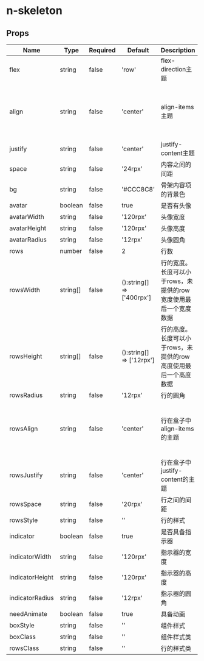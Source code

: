 # n-skeleton

## Props
| Name | Type | Required | Default | Description | Choices |
| --- | --- | --- | --- | --- | --- |
| flex | string | false | 'row' | flex-direction主题 | row,row-reverse,column,column-reverse | 
| align | string | false | 'center' | align-items主题 | start,center,end,stretch,baseline,self-auto,self-start,self-center,self-end,self-stretch,self-baseline,content-start,content-center,content-end,content-between,content-around,content-stretch | 
| justify | string | false | 'center' | justify-content主题 | start,center,end,between,around | 
| space | string | false | '24rpx' | 内容之间的间距 |  | 
| bg | string | false | '#CCC8C8' | 骨架内容项的背景色 |  | 
| avatar | boolean | false | true | 是否有头像 | true, false | 
| avatarWidth | string | false | '120rpx' | 头像宽度 |  | 
| avatarHeight | string | false | '120rpx' | 头像高度 |  | 
| avatarRadius | string | false | '12rpx' | 头像圆角 |  | 
| rows | number | false | 2 | 行数 |  | 
| rowsWidth | string[] | false | ():string[] => ['400rpx'] | 行的宽度。长度可以小于rows，未提供的row宽度使用最后一个宽度数据 |  | 
| rowsHeight | string[] | false | ():string[] => ['12rpx'] | 行的高度。长度可以小于rows，未提供的row高度使用最后一个高度数据 |  | 
| rowsRadius | string | false | '12rpx' | 行的圆角 |  | 
| rowsAlign | string | false | 'center' | 行在盒子中align-items的主题 | start,center,end,stretch,baseline,self-auto,self-start,self-center,self-end,self-stretch,self-baseline,content-start,content-center,content-end,content-between,content-around,content-stretch | 
| rowsJustify | string | false | 'center' | 行在盒子中justify-content的主题 | start,center,end,between,around | 
| rowsSpace | string | false | '20rpx' | 行之间的间距 |  | 
| rowsStyle | string | false | '' | 行的样式 |  | 
| indicator | boolean | false | true | 是否具备指示器 | true, false | 
| indicatorWidth | string | false | '120rpx' | 指示器的宽度 |  | 
| indicatorHeight | string | false | '120rpx' | 指示器的高度 |  | 
| indicatorRadius | string | false | '12rpx' | 指示器的圆角 |  | 
| needAnimate | boolean | false | true | 具备动画 | true, false | 
| boxStyle | string | false | '' | 组件样式 |  | 
| boxClass | string | false | '' | 组件样式类 |  | 
| rowsClass | string | false | '' | 行的样式类 |  | 

